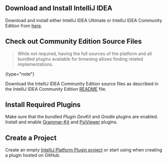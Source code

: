 [//]: # (title: 1. Prerequisites)

<!-- Copyright 2000-2022 JetBrains s.r.o. and other contributors. Use of this source code is governed by the Apache 2.0 license that can be found in the LICENSE file. -->

<include from="language_and_filetype.md" element-id="custom_language_tutorial_header"></include>

## Download and Install IntelliJ IDEA

Download and install either IntelliJ IDEA Ultimate or IntelliJ IDEA Community Edition from [here](https://www.jetbrains.com/idea/download/).

## Check out Community Edition Source Files

> While not required, having the full sources of the platform and all bundled plugins available for browsing allows finding related implementations.
>
{type="note"}

Download the IntelliJ IDEA Community Edition source files as described in the IntelliJ IDEA Community Edition [README](%gh-ic%/README.md) file.

## Install Required Plugins

Make sure that the bundled *Plugin DevKit* and *Gradle* plugins are enabled.
Install and enable [Grammar-Kit](https://plugins.jetbrains.com/plugin/6606-grammar-kit) and [PsiViewer](https://plugins.jetbrains.com/plugin/227-psiviewer) plugins.

## Create a Project

Create an empty [IntelliJ Platform Plugin project](creating_plugin_project.md) or start using [](plugin_github_template.md) when creating a plugin hosted on GitHub.
